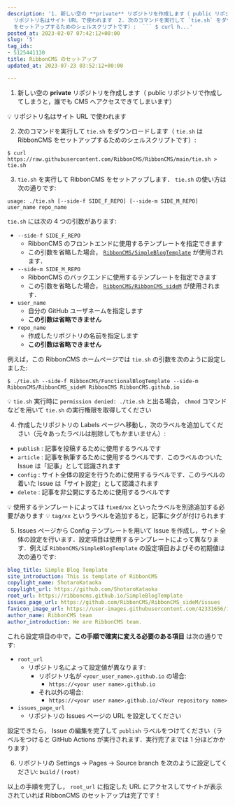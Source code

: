 ```yaml
---
description: '1. 新しい空の **private** リポジトリを作成します（ public リポジトリで作成してしまうと，誰でも CMS へアクセスできてしまいます）  💡
  リポジトリ名はサイト URL で使われます  2. 次のコマンドを実行して `tie.sh` をダウンロードします（ `tie.sh` は RibbonCMS
  をセットアップするためのシェルスクリプトです）:  ``` $ curl h...'
posted_at: 2023-02-07 07:42:12+00:00
slug: '5'
tag_ids:
- 5125441130
title: RibbonCMS のセットアップ
updated_at: 2023-07-23 03:52:12+00:00

---
```

1. 新しい空の **private** リポジトリを作成します（ public リポジトリで作成してしまうと，誰でも CMS へアクセスできてしまいます）

💡 リポジトリ名はサイト URL で使われます

2. 次のコマンドを実行して `tie.sh` をダウンロードします（ `tie.sh` は RibbonCMS をセットアップするためのシェルスクリプトです）:

```
$ curl https://raw.githubusercontent.com/RibbonCMS/RibbonCMS/main/tie.sh > tie.sh
```

3. `tie.sh` を実行して RibbonCMS をセットアップします． `tie.sh` の使い方は次の通りです:

```
usage: ./tie.sh [--side-f SIDE_F_REPO] [--side-m SIDE_M_REPO] user_name repo_name
```

`tie.sh` には次の 4 つの引数があります:

- `--side-f SIDE_F_REPO`
    - RibbonCMS のフロントエンドに使用するテンプレートを指定できます
    - この引数を省略した場合， [`RibbonCMS/SimpleBlogTemplate`](https://github.com/RibbonCMS/SimpleBlogTemplate) が使用されます．
- `--side-m SIDE_M_REPO`
    - RibbonCMS のバックエンドに使用するテンプレートを指定できます
    - この引数を省略した場合， [`RibbonCMS/RibbonCMS_sideM`](https://github.com/RibbonCMS/RibbonCMS_sideM) が使用されます．
- `user_name`
    - 自分の GitHub ユーザネームを指定します
    - **この引数は省略できません**
- `repo_name`
    - 作成したリポジトリの名前を指定します
    - **この引数は省略できません**

例えば，この RibbonCMS ホームページでは `tie.sh` の引数を次のように設定しました:

```
$ ./tie.sh --side-f RibbonCMS/FunctionalBlogTemplate --side-m RibbonCMS/RibbonCMS_sideM RibbonCMS RibbonCMS.github.io
```

💡 `tie.sh` 実行時に `permission denied: ./tie.sh` と出る場合， `chmod` コマンドなどを用いて `tie.sh` の実行権限を取得してください

4. 作成したリポジトリの Labels ページへ移動し，次のラベルを追加してください（元々あったラベルは削除してもかまいません）:

- `publish` : 記事を投稿するために使用するラベルです
- `article` : 記事を執筆するために使用するラベルです．このラベルのついた Issue は「記事」として認識されます
- `config` : サイト全体の設定を行うために使用するラベルです．このラベルの着いた Issue は「サイト設定」として認識されます
- `delete` : 記事を非公開にするために使用するラベルです

💡 使用するテンプレートによっては `fixed/xx` といったラベルを別途追加する必要があります
💡 `tag/xx` というラベルを追加すると，記事にタグが付けられます

5. Issues ページから Config テンプレートを用いて Issue を作成し，サイト全体の設定を行います．設定項目は使用するテンプレートによって異なります．例えば `RibbonCMS/SimpleBlogTemplate` の設定項目およびその初期値は次の通りです:

```yml
blog_title: Simple Blog Template
site_introduction: This is template of RibbonCMS
copylight_name: ShotaroKataoka
copylight_url: https://github.com/ShotaroKataoka
root_url: https://ribboncms.github.io/SimpleBlogTemplate
issues_page_url: https://github.com/RibbonCMS/RibbonCMS_sideM/issues
favicon_image_url: https://user-images.githubusercontent.com/42331656/175183205-06dc6033-af20-44b9-ae3d-c3e68770a1f3.png
author_name: RibbonCMS team
author_introduction: We are RibbonCMS team.
```

これら設定項目の中で，**この手順で確実に変える必要のある項目** は次の通りです:

- `root_url`
    - リポジトリ名によって設定値が異なります:
        - リポジトリ名が `<your_user_name>.github.io` の場合:
            - `https://<your user name>.github.io`
        - それ以外の場合:
            - `https://<your user name>.github.io/<Your repository name>`
- `issues_page_url`
    - リポジトリの Issues ページの URL を設定してください

設定できたら， Issue の編集を完了して `publish` ラベルをつけてください（ラベルをつけると GitHub Actions が実行されます．実行完了までは 1 分ほどかかります）

6. リポジトリの Settings -> Pages -> Source branch を次のように設定してください: `build` / `(root)`

以上の手順を完了し， `root_url` に指定した URL にアクセスしてサイトが表示されていれば RibbonCMS のセットアップは完了です！

